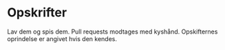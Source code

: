 # Opskrifter

Lav dem og spis dem. Pull requests modtages med kyshånd.
Opskifternes oprindelse er angivet hvis den kendes.